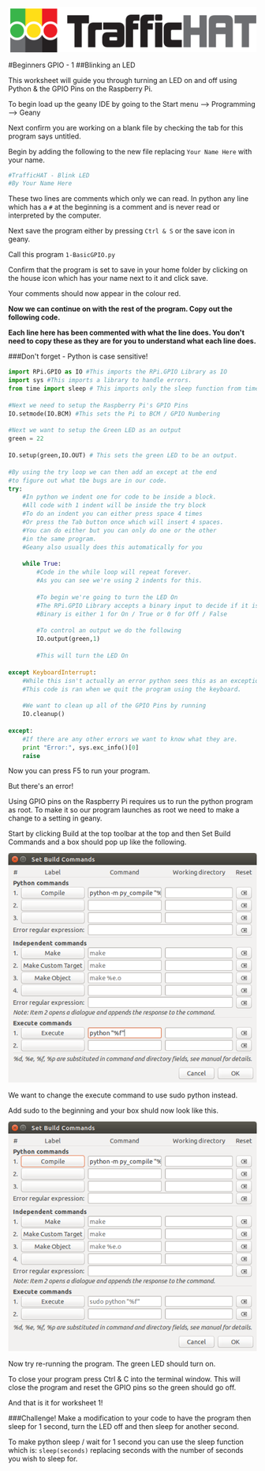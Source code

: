 
<img src = "logonobg.png"/>

#Beginners GPIO - 1
##Blinking an LED

This worksheet will guide you through turning an LED on and off using Python & the GPIO Pins on the Raspberry Pi.

To begin load up the geany IDE by going to the Start menu --> Programming --> Geany

Next confirm you are working on a blank file by checking the tab for this program says untitled.

Begin by adding the following to the new file replacing ```Your Name Here``` with your name.

``` python
#TrafficHAT - Blink LED
#By Your Name Here
```
These two lines are comments which only we can read. In python any line which has a ```#``` at the beginning is a comment and is never read or interpreted by the computer.

Next save the program either by pressing ```Ctrl & S``` or the save icon in geany.

Call this program ```1-BasicGPIO.py```

Confirm that the program is set to save in your home folder by clicking on the house icon which has your name next to it and click save.

Your comments should now appear in the colour red.

**Now we can continue on with the rest of the program. Copy out the following code.**

**Each line here has been commented with what the line does. You don't need to copy these as they are for you to understand what each line does.**

###Don't forget - Python is case sensitive!


```python
import RPi.GPIO as IO #This imports the RPi.GPIO Library as IO
import sys #This imports a library to handle errors.
from time import sleep # This imports only the sleep function from time.

#Next we need to setup the Raspberry Pi's GPIO Pins
IO.setmode(IO.BCM) #This sets the Pi to BCM / GPIO Numbering

#Next we want to setup the Green LED as an output
green = 22

IO.setup(green,IO.OUT) # This sets the green LED to be an output.

#By using the try loop we can then add an except at the end
#to figure out what tbe bugs are in our code.
try:
    #In python we indent one for code to be inside a block.
    #All code with 1 indent will be inside the try block
    #To do an indent you can either press space 4 times
    #Or press the Tab button once which will insert 4 spaces.
    #You can do either but you can only do one or the other
    #in the same program.
    #Geany also usually does this automatically for you

    while True:
        #Code in the while loop will repeat forever.
        #As you can see we're using 2 indents for this.

        #To begin we're going to turn the LED On
        #The RPi.GPIO Library accepts a binary input to decide if it is on or off.
        #Binary is either 1 for On / True or 0 for Off / False

        #To control an output we do the following
        IO.output(green,1)

        #This will turn the LED On

except KeyboardInterrupt:
    #While this isn't actually an error python sees this as an exception.
    #This code is ran when we quit the program using the keyboard.

    #We want to clean up all of the GPIO Pins by running
    IO.cleanup()

except:
    #If there are any other errors we want to know what they are.
    print "Error:", sys.exc_info()[0]
    raise

```

Now you can press F5 to run your program.

But there's an error!

Using GPIO pins on the Raspberry Pi requires us to run the python program as root. To make it so our program launches as root we need to make a change to a setting in geany.

Start by clicking Build at the top toolbar at the top and then Set Build Commands and a box should pop up like the following.

<img src = "sudo1.png"/>

We want to change the execute command to use sudo python instead.

Add sudo to the beginning and your box shuld now look like this.

<img src = "sudo2.png"/>

Now try re-running the program. The green LED should turn on.

To close your program press Ctrl & C into the terminal window. This will close the program and reset the GPIO pins so the green should go off.

And that is it for worksheet 1!

###Challenge!
Make a modification to your code to have the program then sleep for 1 second, turn the LED off and then sleep for another second.

To make python sleep / wait for 1 second you can use the sleep function which is: ```sleep(seconds)``` replacing seconds with the number of seconds you wish to sleep for.
